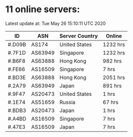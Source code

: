 # 11 online servers:

Latest update at: Tue May 26 15:10:11 UTC 2020

| ID | ASN | Server Country | Online |
| -- | --- | -------------- | ------ |
| #.D09B | AS174 | United States | 1232 hrs |
| #.7F1D | AS63949 | Singapore | 1232 hrs |
| #.B6F8 | AS63888 | Hong Kong | 982 hrs |
| #.FE66 | AS16509 | Singapore | 7 hrs |
| #.BD3E | AS63888 | Hong Kong | 2051 hrs |
| #.2A79 | AS63949 | Japan | 891 hrs |
| #.9F47 | AS20473 | United States | 1 hrs |
| #.1E74 | AS51659 | Russia | 67 hrs |
| #.BDB3 | AS20473 | Japan | 1 hrs |
| #.A4BD | AS16509 | Singapore | 7 hrs |
| #.47E3 | AS16509 | Japan | 7 hrs |


